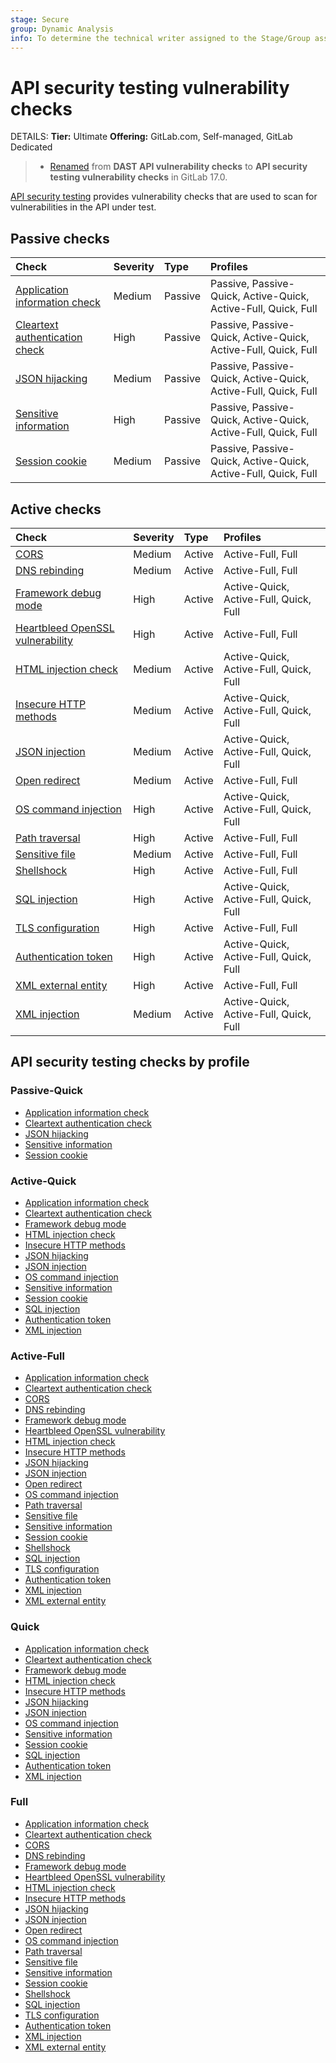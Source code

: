 ```yaml
---
stage: Secure
group: Dynamic Analysis
info: To determine the technical writer assigned to the Stage/Group associated with this page, see https://handbook.gitlab.com/handbook/product/ux/technical-writing/#assignments
---
```


# API security testing vulnerability checks

DETAILS:
**Tier:** Ultimate
**Offering:** GitLab.com, Self-managed, GitLab Dedicated

> - [Renamed](https://gitlab.com/gitlab-org/gitlab/-/issues/457449) from **DAST API vulnerability checks** to **API security testing vulnerability checks** in GitLab 17.0.

[API security testing](../index.md) provides vulnerability checks that are used to
scan for vulnerabilities in the API under test.

## Passive checks

| Check                                                                        | Severity | Type    | Profiles |
|:-----------------------------------------------------------------------------|:---------|:--------|:---------|
| [Application information check](application_information_check.md)            | Medium   | Passive | Passive, Passive-Quick, Active-Quick, Active-Full, Quick, Full |
| [Cleartext authentication check](cleartext_authentication_check.md)          | High     | Passive | Passive, Passive-Quick, Active-Quick, Active-Full, Quick, Full |
| [JSON hijacking](json_hijacking_check.md)                                    | Medium   | Passive | Passive, Passive-Quick, Active-Quick, Active-Full, Quick, Full |
| [Sensitive information](sensitive_information_disclosure_check.md)           | High     | Passive | Passive, Passive-Quick, Active-Quick, Active-Full, Quick, Full |
| [Session cookie](session_cookie_check.md)                                    | Medium   | Passive | Passive, Passive-Quick, Active-Quick, Active-Full, Quick, Full |

## Active checks

| Check                                                                        | Severity | Type    | Profiles |
|:-----------------------------------------------------------------------------|:---------|:--------|:---------|
| [CORS](cors_check.md)                                                        | Medium   | Active  | Active-Full, Full |
| [DNS rebinding](dns_rebinding_check.md)                                      | Medium   | Active  | Active-Full, Full |
| [Framework debug mode](framework_debug_mode_check.md)                        | High     | Active  | Active-Quick, Active-Full, Quick, Full |
| [Heartbleed OpenSSL vulnerability](heartbleed_open_ssl_check.md)             | High     | Active  | Active-Full, Full |
| [HTML injection check](html_injection_check.md)                              | Medium   | Active  | Active-Quick, Active-Full, Quick, Full |
| [Insecure HTTP methods](insecure_http_methods_check.md)                      | Medium   | Active  | Active-Quick, Active-Full, Quick, Full |
| [JSON injection](json_injection_check.md)                                    | Medium   | Active  | Active-Quick, Active-Full, Quick, Full |
| [Open redirect](open_redirect_check.md)                                      | Medium   | Active  | Active-Full, Full |
| [OS command injection](os_command_injection_check.md)                        | High     | Active  | Active-Quick, Active-Full, Quick, Full |
| [Path traversal](path_traversal_check.md)                                    | High     | Active  | Active-Full, Full |
| [Sensitive file](sensitive_file_disclosure_check.md)                         | Medium   | Active  | Active-Full, Full |
| [Shellshock](shellshock_check.md)                                            | High     | Active  | Active-Full, Full |
| [SQL injection](sql_injection_check.md)                                      | High     | Active  | Active-Quick, Active-Full, Quick, Full |
| [TLS configuration](tls_server_configuration_check.md)                       | High     | Active  | Active-Full, Full |
| [Authentication token](authentication_token_check.md)                        | High     | Active  | Active-Quick, Active-Full, Quick, Full |
| [XML external entity](xml_external_entity_check.md)                          | High     | Active  | Active-Full, Full |
| [XML injection](xml_injection_check.md)                                      | Medium   | Active  | Active-Quick, Active-Full, Quick, Full |

## API security testing checks by profile

### Passive-Quick

- [Application information check](application_information_check.md)
- [Cleartext authentication check](cleartext_authentication_check.md)
- [JSON hijacking](json_hijacking_check.md)
- [Sensitive information](sensitive_information_disclosure_check.md)
- [Session cookie](session_cookie_check.md)

### Active-Quick

- [Application information check](application_information_check.md)
- [Cleartext authentication check](cleartext_authentication_check.md)
- [Framework debug mode](framework_debug_mode_check.md)
- [HTML injection check](html_injection_check.md)
- [Insecure HTTP methods](insecure_http_methods_check.md)
- [JSON hijacking](json_hijacking_check.md)
- [JSON injection](json_injection_check.md)
- [OS command injection](os_command_injection_check.md)
- [Sensitive information](sensitive_information_disclosure_check.md)
- [Session cookie](session_cookie_check.md)
- [SQL injection](sql_injection_check.md)
- [Authentication token](authentication_token_check.md)
- [XML injection](xml_injection_check.md)

### Active-Full

- [Application information check](application_information_check.md)
- [Cleartext authentication check](cleartext_authentication_check.md)
- [CORS](cors_check.md)
- [DNS rebinding](dns_rebinding_check.md)
- [Framework debug mode](framework_debug_mode_check.md)
- [Heartbleed OpenSSL vulnerability](heartbleed_open_ssl_check.md)
- [HTML injection check](html_injection_check.md)
- [Insecure HTTP methods](insecure_http_methods_check.md)
- [JSON hijacking](json_hijacking_check.md)
- [JSON injection](json_injection_check.md)
- [Open redirect](open_redirect_check.md)
- [OS command injection](os_command_injection_check.md)
- [Path traversal](path_traversal_check.md)
- [Sensitive file](sensitive_file_disclosure_check.md)
- [Sensitive information](sensitive_information_disclosure_check.md)
- [Session cookie](session_cookie_check.md)
- [Shellshock](shellshock_check.md)
- [SQL injection](sql_injection_check.md)
- [TLS configuration](tls_server_configuration_check.md)
- [Authentication token](authentication_token_check.md)
- [XML injection](xml_injection_check.md)
- [XML external entity](xml_external_entity_check.md)

### Quick

- [Application information check](application_information_check.md)
- [Cleartext authentication check](cleartext_authentication_check.md)
- [Framework debug mode](framework_debug_mode_check.md)
- [HTML injection check](html_injection_check.md)
- [Insecure HTTP methods](insecure_http_methods_check.md)
- [JSON hijacking](json_hijacking_check.md)
- [JSON injection](json_injection_check.md)
- [OS command injection](os_command_injection_check.md)
- [Sensitive information](sensitive_information_disclosure_check.md)
- [Session cookie](session_cookie_check.md)
- [SQL injection](sql_injection_check.md)
- [Authentication token](authentication_token_check.md)
- [XML injection](xml_injection_check.md)

### Full

- [Application information check](application_information_check.md)
- [Cleartext authentication check](cleartext_authentication_check.md)
- [CORS](cors_check.md)
- [DNS rebinding](dns_rebinding_check.md)
- [Framework debug mode](framework_debug_mode_check.md)
- [Heartbleed OpenSSL vulnerability](heartbleed_open_ssl_check.md)
- [HTML injection check](html_injection_check.md)
- [Insecure HTTP methods](insecure_http_methods_check.md)
- [JSON hijacking](json_hijacking_check.md)
- [JSON injection](json_injection_check.md)
- [Open redirect](open_redirect_check.md)
- [OS command injection](os_command_injection_check.md)
- [Path traversal](path_traversal_check.md)
- [Sensitive file](sensitive_file_disclosure_check.md)
- [Sensitive information](sensitive_information_disclosure_check.md)
- [Session cookie](session_cookie_check.md)
- [Shellshock](shellshock_check.md)
- [SQL injection](sql_injection_check.md)
- [TLS configuration](tls_server_configuration_check.md)
- [Authentication token](authentication_token_check.md)
- [XML injection](xml_injection_check.md)
- [XML external entity](xml_external_entity_check.md)
